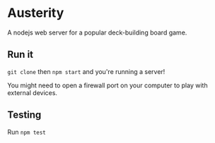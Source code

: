 Austerity
=========

A nodejs web server for a popular deck-building board game.

Run it
------
`git clone` then `npm start` and you're running a server!

You might need to open a firewall port on your computer to play with external devices.

Testing
-------
Run `npm test`
